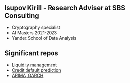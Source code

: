 ## Isupov Kirill - Research Adviser at SBS Consulting
  * Cryptography specialist 
  * AI Masters 2021-2023
  * Yandex School of Data Analysis

## Significant repos
  * [Liquidity management][1]
  * [Credit default prediction][2]
  * [ARIMA, GARCH][3]
  
[1]: https://github.com/thekirillisupov/liquidity-management2
[2]: https://github.com/thekirillisupov/AlfaPetProject
[3]: https://github.com/thekirillisupov/ARIMA-GARCH

<!---
thekirillisupov/thekirillisupov is a ✨ special ✨ repository because its `README.md` (this file) appears on your GitHub profile.
You can click the Preview link to take a look at your changes.
--->
